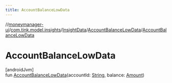 ```yaml
---
title: AccountBalanceLowData
---
```

//[moneymanager-ui](../../../../index.html)/[com.tink.model.insights](../../index.html)/[InsightData](../index.html)/[AccountBalanceLowData](index.html)/[AccountBalanceLowData](-account-balance-low-data.html)



# AccountBalanceLowData



[androidJvm]\
fun [AccountBalanceLowData](-account-balance-low-data.html)(accountId: [String](https://kotlinlang.org/api/latest/jvm/stdlib/kotlin/-string/index.html), balance: [Amount](../../../com.tink.model.misc/-amount/index.html))




